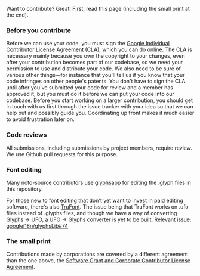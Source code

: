 Want to contribute? Great! First, read this page (including the small print
at the end).

### Before you contribute
Before we can use your code, you must sign the
[Google Individual Contributor License
Agreement](https://cla.developers.google.com/about/google-individual)
(CLA), which you can do online. The CLA is necessary mainly because you own the
copyright to your changes, even after your contribution becomes part of our
codebase, so we need your permission to use and distribute your code. We also
need to be sure of various other things—for instance that you'll tell us if you
know that your code infringes on other people's patents. You don't have to sign
the CLA until after you've submitted your code for review and a member has
approved it, but you must do it before we can put your code into our codebase.
Before you start working on a larger contribution, you should get in touch with
us first through the issue tracker with your idea so that we can help out and
possibly guide you. Coordinating up front makes it much easier to avoid
frustration later on.

### Code reviews
All submissions, including submissions by project members, require review. We
use Github pull requests for this purpose.

### Font editing

Many noto-source contributors use [glyphsapp](https://glyphsapp.com/) for editing
the .glyph files in this repository.

For those new to font editing that don't yet want to invest in paid editing
software, there's also [TruFont](https://trufont.github.io/). The issue being that
TruFont works on .ufo files instead of .glyphs files, and though we have a way of
converting Glyphs -> UFO, a UFO -> Glyphs converter is yet to be built.
Relevant issue: [googlei18n/glyphsLib#74](https://github.com/googlei18n/glyphsLib/issues/74)

### The small print
Contributions made by corporations are covered by a different agreement than
the one above, the
[Software Grant and Corporate Contributor License
Agreement](https://cla.developers.google.com/about/google-corporate).

